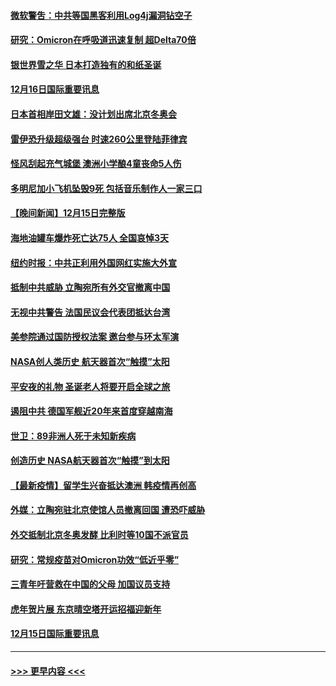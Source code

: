 #### [微软警吿：中共等国黑客利用Log4j漏洞钻空子](../pages/prog202/a103295626.md?t=12162150) 
#### [研究：Omicron在呼吸道迅速复制 超Delta70倍](../pages/prog202/a103295623.md?t=12162150) 
#### [银世界雪之华 日本打造独有的和纸圣诞](../pages/prog202/a103295544.md?t=12162150) 
#### [12月16日国际重要讯息](../pages/prog202/a103295558.md?t=12162150) 
#### [日本首相岸田文雄：没计划出席北京冬奥会](../pages/prog202/a103295491.md?t=12162150) 
#### [雷伊恐升级超级强台 时速260公里登陆菲律宾](../pages/prog202/a103295473.md?t=12162150) 
#### [怪风刮起充气城堡 澳洲小学酿4童丧命5人伤](../pages/prog202/a103295451.md?t=12162150) 
#### [多明尼加小飞机坠毁9死 包括音乐制作人一家三口](../pages/prog202/a103295333.md?t=12162150) 
#### [【晚间新闻】12月15日完整版](../pages/prog202/a103295262.md?t=12162150) 
#### [海地油罐车爆炸死亡达75人 全国哀悼3天](../pages/prog202/a103295301.md?t=12162150) 
#### [纽约时报：中共正利用外国网红实施大外宣](../pages/prog202/a103295028.md?t=12162150) 
#### [抵制中共威胁 立陶宛所有外交官撤离中国](../pages/prog202/a103295032.md?t=12162150) 
#### [无视中共警告 法国民议会代表团抵达台湾](../pages/prog202/a103295003.md?t=12162150) 
#### [美参院通过国防授权法案 邀台参与环太军演](../pages/prog202/a103295054.md?t=12162150) 
#### [NASA创人类历史 航天器首次“触摸”太阳](../pages/prog202/a103295016.md?t=12162150) 
#### [平安夜的礼物 圣诞老人将要开启全球之旅](../pages/prog202/a103295010.md?t=12162150) 
#### [遏阻中共  德国军舰近20年来首度穿越南海](../pages/prog202/a103294680.md?t=12162150) 
#### [世卫：89非洲人死于未知新疾病](../pages/prog202/a103294895.md?t=12162150) 
#### [创造历史 NASA航天器首次“触摸”到太阳](../pages/prog202/a103294834.md?t=12162150) 
#### [【最新疫情】留学生兴奋抵达澳洲 韩疫情再创高](../pages/prog202/a103294721.md?t=12162150) 
#### [外媒：立陶宛驻北京使馆人员撤离回国 遭恐吓威胁](../pages/prog202/a103294679.md?t=12162150) 
#### [外交抵制北京冬奥发酵 比利时等10国不派官员](../pages/prog202/a103294682.md?t=12162150) 
#### [研究：常规疫苗对Omicron功效“低近乎零”](../pages/prog202/a103294547.md?t=12162150) 
#### [三青年吁营救在中国的父母 加国议员支持](../pages/prog202/a103294593.md?t=12162150) 
#### [虎年贺片展 东京晴空塔开运招福迎新年](../pages/prog202/a103294520.md?t=12162150) 
#### [12月15日国际重要讯息](../pages/prog202/a103294517.md?t=12162150) 

----
#### [ >>> 更早内容 <<< ](../indexes/prog202-earlier.md)
